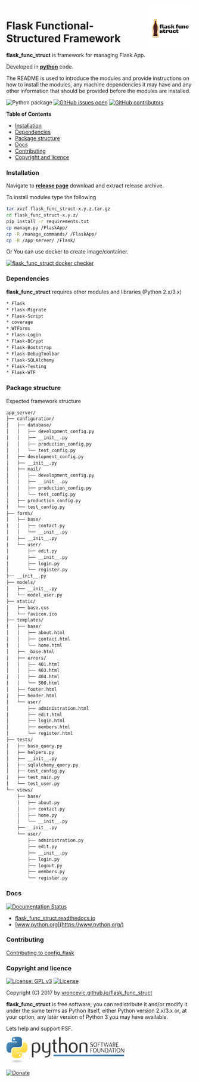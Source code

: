 <img align="right" src="https://raw.githubusercontent.com/vroncevic/flask_func_struct/dev/docs/flask_func_struct_logo.png" width="25%">

# Flask Functional-Structured Framework

**flask_func_struct** is framework for managing Flask App.

Developed in **[python](https://www.python.org/)** code.

The README is used to introduce the modules and provide instructions on
how to install the modules, any machine dependencies it may have and any
other information that should be provided before the modules are installed.

![Python package](https://github.com/vroncevic/flask_func_struct/workflows/Python%20package%20flask_func_struct/badge.svg?branch=master) [![GitHub issues open](https://img.shields.io/github/issues/vroncevic/flask_func_struct.svg)](https://github.com/vroncevic/flask_func_struct/issues) [![GitHub contributors](https://img.shields.io/github/contributors/vroncevic/flask_func_struct.svg)](https://github.com/vroncevic/flask_func_struct/graphs/contributors)

<!-- START doctoc generated TOC please keep comment here to allow auto update -->
<!-- DON'T EDIT THIS SECTION, INSTEAD RE-RUN doctoc TO UPDATE -->
**Table of Contents**

- [Installation](#installation)
- [Dependencies](#dependencies)
- [Package structure](#package-structure)
- [Docs](#docs)
- [Contributing](#contributing)
- [Copyright and licence](#copyright-and-licence)

<!-- END doctoc generated TOC please keep comment here to allow auto update -->

### Installation

Navigate to **[release page](https://github.com/vroncevic/flask_func_struct/releases)** download and extract release archive.

To install modules type the following

```bash
tar xvzf flask_func_struct-x.y.z.tar.gz
cd flask_func_struct-x.y.z/
pip install -r requirements.txt
cp manage.py /FlaskApp/
cp -R /manage_commands/ /FlaskApp/
cp -R /app_server/ /Flask/
```

Or You can use docker to create image/container.

[![flask_func_struct docker checker](https://github.com/vroncevic/flask_func_struct/workflows/flask_func_struct%20docker%20checker/badge.svg)](https://github.com/vroncevic/flask_func_struct/actions?query=workflow%3A%22flask_func_struct+docker+checker%22)

### Dependencies

**flask_func_struct** requires other modules and libraries (Python 2.x/3.x)

```bash
* Flask
* Flask-Migrate
* Flask-Script
* coverage
* WTForms
* Flask-Login
* Flask-BCrypt
* Flask-Bootstrap
* Flask-DebugToolbar
* Flask-SQLAlchemy
* Flask-Testing
* Flask-WTF
```

### Package structure

Expected framework structure

```bash
app_server/
├── configuration/
│   ├── database/
│   │   ├── development_config.py
│   │   ├── __init__.py
│   │   ├── production_config.py
│   │   └── test_config.py
│   ├── development_config.py
│   ├── __init__.py
│   ├── mail/
│   │   ├── development_config.py
│   │   ├── __init__.py
│   │   ├── production_config.py
│   │   └── test_config.py
│   ├── production_config.py
│   └── test_config.py
├── forms/
│   ├── base/
│   │   ├── contact.py
│   │   └── __init__.py
│   ├── __init__.py
│   └── user/
│       ├── edit.py
│       ├── __init__.py
│       ├── login.py
│       └── register.py
├── __init__.py
├── models/
│   ├── __init__.py
│   └── model_user.py
├── static/
│   ├── base.css
│   └── favicon.ico
├── templates/
│   ├── base/
│   │   ├── about.html
│   │   ├── contact.html
│   │   └── home.html
│   ├── _base.html
│   ├── errors/
│   │   ├── 401.html
│   │   ├── 403.html
│   │   ├── 404.html
│   │   └── 500.html
│   ├── footer.html
│   ├── header.html
│   └── user/
│       ├── administration.html
│       ├── edit.html
│       ├── login.html
│       ├── members.html
│       └── register.html
├── tests/
│   ├── base_query.py
│   ├── helpers.py
│   ├── __init__.py
│   ├── sqlalchemy_query.py
│   ├── test_config.py
│   ├── test_main.py
│   └── test_user.py
└── views/
    ├── base/
    │   ├── about.py
    │   ├── contact.py
    │   ├── home.py
    │   └── __init__.py
    ├── __init__.py
    └── user/
        ├── administration.py
        ├── edit.py
        ├── __init__.py
        ├── login.py
        ├── logout.py
        ├── members.py
        └── register.py
```

### Docs

[![Documentation Status](https://readthedocs.org/projects/flask_func_struct/badge/?version=latest)](https://flask_func_struct.readthedocs.io/projects/flask_func_struct/en/latest/?badge=latest)

* [flask_func_struct.readthedocs.io](https://flask_func_struct.readthedocs.io/en/latest/)
* [www.python.org](https://www.python.org/)

### Contributing

[Contributing to config_flask](CONTRIBUTING.md)

### Copyright and licence

[![License: GPL v3](https://img.shields.io/badge/License-GPLv3-blue.svg)](https://www.gnu.org/licenses/gpl-3.0) [![License](https://img.shields.io/badge/License-Apache%202.0-blue.svg)](https://opensource.org/licenses/Apache-2.0)

Copyright (C) 2017 by [vroncevic.github.io/flask_func_struct](https://vroncevic.github.io/flask_func_struct/)

**flask_func_struct** is free software; you can redistribute it and/or modify
it under the same terms as Python itself, either Python version 2.x/3.x or,
at your option, any later version of Python 3 you may have available.

Lets help and support PSF.

[![Python Software Foundation](https://raw.githubusercontent.com/vroncevic/flask_func_struct/dev/docs/psf-logo-alpha.png)](https://www.python.org/psf/)

[![Donate](https://www.paypalobjects.com/en_US/i/btn/btn_donateCC_LG.gif)](https://psfmember.org/index.php?q=civicrm/contribute/transact&reset=1&id=2)
